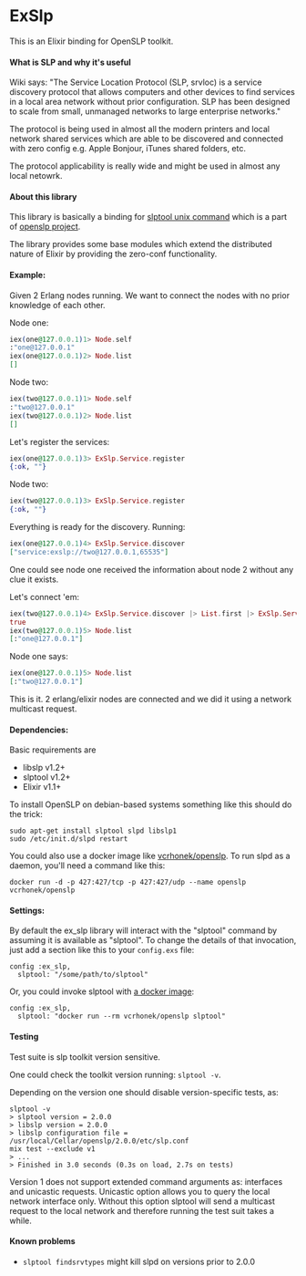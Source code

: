 # ExSlp

This is an Elixir binding for OpenSLP toolkit.

#### What is SLP and why it's useful

Wiki says:
  "The Service Location Protocol (SLP, srvloc) is a service discovery protocol that allows computers and other devices to find services in a local area network without prior configuration. SLP has been designed to scale from small, unmanaged networks to large enterprise networks."

The protocol is being used in almost all the modern printers and local network shared services which are able to be discovered and connected with zero config e.g. Apple Bonjour, iTunes shared folders, etc.

The protocol applicability is really wide and might be used in almost any local netowrk.

#### About this library
This library is basically a binding for [slptool unix command](http://manpages.ubuntu.com/manpages/gutsy/man1/slptool.1.html) which is a part of [openslp project](http://www.openslp.org/).

The library provides some base modules which extend the distributed nature of Elixir by providing the zero-conf functionality.

#### Example:
Given 2 Erlang nodes running. We want to connect the nodes with no prior knowledge of each other.

Node one:

```elixir
iex(one@127.0.0.1)1> Node.self
:"one@127.0.0.1"
iex(one@127.0.0.1)2> Node.list
[]
```

Node two:

```elixir
iex(two@127.0.0.1)1> Node.self
:"two@127.0.0.1"
iex(two@127.0.0.1)2> Node.list
[]
```

Let's register the services:

```elixir
iex(one@127.0.0.1)3> ExSlp.Service.register
{:ok, ""}
```

Node two:

```elixir
iex(two@127.0.0.1)3> ExSlp.Service.register
{:ok, ""}
```

Everything is ready for the discovery. Running:

```elixir
iex(one@127.0.0.1)4> ExSlp.Service.discover
["service:exslp://two@127.0.0.1,65535"]
```

One could see node one received the information about node 2 without any clue it exists.

Let's connect 'em:

```elixir
iex(two@127.0.0.1)4> ExSlp.Service.discover |> List.first |> ExSlp.Service.connect
true
iex(two@127.0.0.1)5> Node.list
[:"one@127.0.0.1"]
```

Node one says:

```elixir
iex(one@127.0.0.1)5> Node.list
[:"two@127.0.0.1"]
```

This is it. 2 erlang/elixir nodes are connected and we did it using a network multicast request.

#### Dependencies:

Basic requirements are

  * libslp  v1.2+
  * slptool v1.2+
  * Elixir  v1.1+

To install OpenSLP  on debian-based systems something like this should do the trick:

    sudo apt-get install slptool slpd libslp1
    sudo /etc/init.d/slpd restart

You could also use a docker image like [vcrhonek/openslp](https://hub.docker.com/r/vcrhonek/openslp/).  To run slpd as a daemon, you'll need a command like this:

    docker run -d -p 427:427/tcp -p 427:427/udp --name openslp vcrhonek/openslp


#### Settings:

By default the ex_slp library will interact with the "slptool" command by assuming it is available as "slptool".  To change the details of that invocation, just add a section like this to your `config.exs` file:

    config :ex_slp,
      slptool: "/some/path/to/slptool"

Or, you could invoke slptool with [a docker image](https://hub.docker.com/r/vcrhonek/openslp/):

    config :ex_slp,
      slptool: "docker run --rm vcrhonek/openslp slptool"

#### Testing

Test suite is slp toolkit version sensitive.

One could check the toolkit version running: `slptool -v`.

Depending on the version one should disable version-specific tests, as:

```
slptool -v
> slptool version = 2.0.0
> libslp version = 2.0.0
> libslp configuration file = /usr/local/Cellar/openslp/2.0.0/etc/slp.conf
mix test --exclude v1
> ...
> Finished in 3.0 seconds (0.3s on load, 2.7s on tests)
```

Version 1 does not support extended command arguments as: interfaces and unicastic requests. Unicastic option allows you to query the local network interface only. Without this option slptool will send a multicast request to the local network and therefore running the test suit takes a while.

#### Known problems
  - `slptool findsrvtypes` might kill slpd on versions prior to 2.0.0
